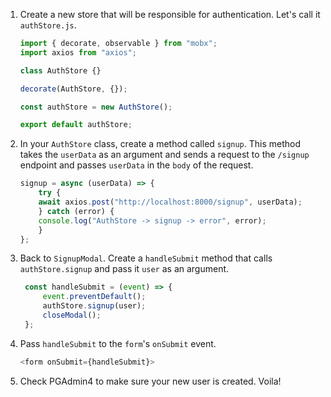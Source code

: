 1. Create a new store that will be responsible for authentication. Let's call it `authStore.js`.

    ```javascript
    import { decorate, observable } from "mobx";
    import axios from "axios";

    class AuthStore {}

    decorate(AuthStore, {});

    const authStore = new AuthStore();

    export default authStore;
    ```

2. In your `AuthStore` class, create a method called `signup`. This method takes the `userData` as an argument and sends a request to the `/signup` endpoint and passes `userData` in the `body` of the request.

    ```javascript
    signup = async (userData) => {
        try {
        await axios.post("http://localhost:8000/signup", userData);
        } catch (error) {
        console.log("AuthStore -> signup -> error", error);
        }
    };
    ```

3. Back to `SignupModal`. Create a `handleSubmit` method that calls `authStore.signup` and pass it `user` as an argument.
   
   ```javascript
    const handleSubmit = (event) => {
        event.preventDefault();
        authStore.signup(user);
        closeModal();
    };
   ```

4. Pass `handleSubmit` to the `form`'s `onSubmit` event.

    ```javascript
    <form onSubmit={handleSubmit}>
    ```

5. Check PGAdmin4 to make sure your new user is created. Voila!

